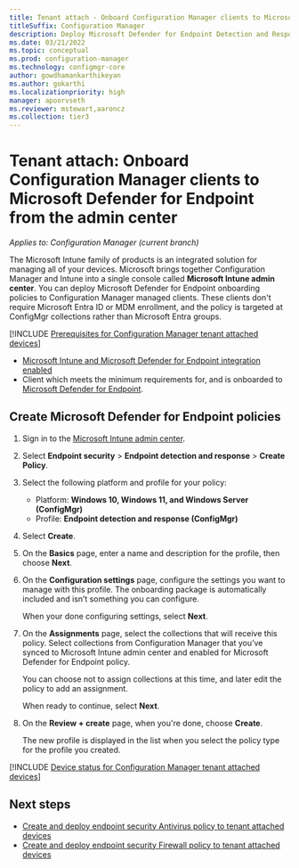 ```yaml
---
title: Tenant attach - Onboard Configuration Manager clients to Microsoft Defender for Endpoint from the Microsoft Intune admin center
titleSuffix: Configuration Manager
description: Deploy Microsoft Defender for Endpoint Detection and Response (EDR) onboarding policies to Configuration Manager managed clients from the admin center.
ms.date: 03/21/2022
ms.topic: conceptual
ms.prod: configuration-manager
ms.technology: configmgr-core
author: gowdhamankarthikeyan
ms.author: gokarthi
ms.localizationpriority: high
manager: apoorvseth
ms.reviewer: mstewart,aaroncz 
ms.collection: tier3
---
```


# <a name="bkmk_atp"></a> Tenant attach: Onboard Configuration Manager clients to Microsoft Defender for Endpoint from the admin center
<!--5691658-->
*Applies to: Configuration Manager (current branch)*

The Microsoft Intune family of products is an integrated solution for managing all of your devices. Microsoft brings together Configuration Manager and Intune into a single console called **Microsoft Intune admin center**. You can deploy Microsoft Defender for Endpoint onboarding policies to Configuration Manager managed clients. These clients don't require Microsoft Entra ID or MDM enrollment, and the policy is targeted at ConfigMgr collections rather than Microsoft Entra groups.

<!--Adding Include for Prerequisites-->

[!INCLUDE [Prerequisites for Configuration Manager tenant attached devices](./includes/configmgr-endpoint-security-prerequisties.md)]
- [Microsoft Intune and Microsoft Defender for Endpoint integration enabled](../../intune/protect/advanced-threat-protection-configure.md#connect-microsoft-defender-for-endpoint-to-intune)
- Client which meets the minimum requirements for, and is onboarded to [Microsoft Defender for Endpoint](/windows/security/threat-protection/microsoft-defender-atp/minimum-requirements#licensing-requirements).<!--Adding MDE License Requirement & MAX 6198973-->

## <a name="bkmk_onboard"></a> Create Microsoft Defender for Endpoint policies

1. Sign in to the [Microsoft Intune admin center](https://go.microsoft.com/fwlink/?linkid=2109431).

1. Select **Endpoint security** > **Endpoint detection and response** > **Create Policy**.

1. Select the following platform and profile for your policy:

   - Platform: **Windows 10, Windows 11, and Windows Server (ConfigMgr)**
   - Profile: **Endpoint detection and response (ConfigMgr)**

1. Select **Create**.

1. On the **Basics** page, enter a name and description for the profile, then choose **Next**.

1. On the **Configuration settings** page, configure the settings you want to manage with this profile. The onboarding package is automatically included and isn’t something you can configure.

   When your done configuring settings, select **Next**.

1. On the **Assignments** page, select the collections that will receive this policy. Select collections from Configuration Manager that you’ve synced to Microsoft Intune admin center and enabled for Microsoft Defender for Endpoint policy.

   You can choose not to assign collections at this time, and later edit the policy to add an assignment.

   When ready to continue, select **Next**.

1. On the **Review + create** page, when you're done, choose **Create**.

   The new profile is displayed in the list when you select the policy type for the profile you created.

[!INCLUDE [Device status for Configuration Manager tenant attached devices](./includes/configmgr-endpoint-security-device-status.md)]

## Next steps

- [Create and deploy endpoint security Antivirus policy to tenant attached devices](deploy-antivirus-policy.md)
- [Create and deploy endpoint security Firewall policy to tenant attached devices](deploy-firewall-policy.md)

